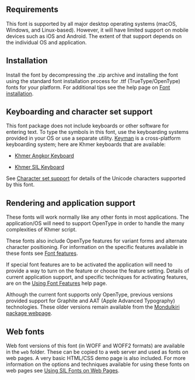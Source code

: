 
## Requirements

This font is supported by all major desktop operating systems (macOS, Windows, and Linux-based). However, it will have limited support on mobile devices such as iOS and Android. The extent of that support depends on the individual OS and application.

## Installation

Install the font by decompressing the .zip archive and installing the font using the standard font installation process for .ttf (TrueType/OpenType) fonts for your platform. For additional tips see the help page on [Font installation](https://software.sil.org/fonts/installation).

## Keyboarding and character set support

This font package does not include keyboards or other software for entering text. To type the symbols in this font, use the keyboarding systems provided in your OS or use a separate utility. [Keyman](https://keyman.com/) is a cross-platform keyboarding system; here are Khmer keyboards that are available:

- [Khmer Angkor Keyboard](https://keyman.com/keyboards/khmer_angkor)

- [Khmer SIL Keyboard](https://keyman.com/keyboards/sil_khmer)

See [Character set support](charset) for details of the Unicode characters supported by this font.

## Rendering and application support

These fonts will work normally like any other fonts in most applications. The application/OS will need to support OpenType in order to handle the many complexities of Khmer script.

These fonts also include OpenType features for variant forms and alternate character positioning. For information on the specific features available in these fonts see [Font features](features). 

If special font features are to be activated the application will need to provide a way to turn on the feature or choose the feature setting. Details of current application support, and specific techniques for activating features, are on the [Using Font Features](https://software.sil.org/fonts/features) help page.

Although the current font supports only OpenType, previous versions provided support for Graphite and AAT (Apple Advanced Typography) technologies. These older versions remain available from the [Mondulkiri package webpage](https://software.sil.org/mondulkiri).

## Web fonts

Web font versions of this font (in WOFF and WOFF2 formats) are available in the `web` folder. These can be copied to a web server and used as fonts on web pages. A very basic HTML/CSS demo page is also included. For more information on the options and techniques available for using these fonts on web pages see [Using SIL Fonts on Web Pages](https://software.sil.org/fonts/webfonts).


